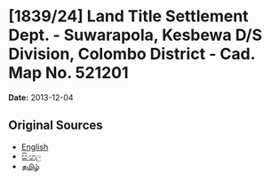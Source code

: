 # [1839/24] Land Title Settlement Dept. - Suwarapola, Kesbewa D/S Division, Colombo District - Cad. Map No. 521201

**Date:** 2013-12-04

## Original Sources

- [English](https://documents.gov.lk/view/extra-gazettes/2013/12/1839-24_E.pdf)
- [සිංහල](https://documents.gov.lk/view/extra-gazettes/2013/12/1839-24_S.pdf)
- [தமிழ்](https://documents.gov.lk/view/extra-gazettes/2013/12/1839-24_T.pdf)
